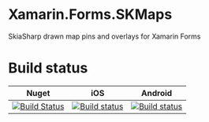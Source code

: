 # Xamarin.Forms.SKMaps
SkiaSharp drawn map pins and overlays for Xamarin Forms

# Build status
|  Nuget | iOS | Android |
| ------------- | ------------- | ------------- |
| [![Build Status](https://dev.azure.com/sgravel0567/Xamarin.Forms.SKMaps/_apis/build/status/LRP-sgravel.Xamarin.Forms.SKMaps)](https://dev.azure.com/sgravel0567/Xamarin.Forms.SKMaps/_build/latest?definitionId=1) | [![Build status](https://build.appcenter.ms/v0.1/apps/0f6577e2-2c35-4491-97b1-e0b0671d5b23/branches/master/badge)](https://appcenter.ms)  | [![Build status](https://build.appcenter.ms/v0.1/apps/f5d64264-dee5-4b06-bfa4-a5fab2633624/branches/master/badge)](https://appcenter.ms)  |
 
 
